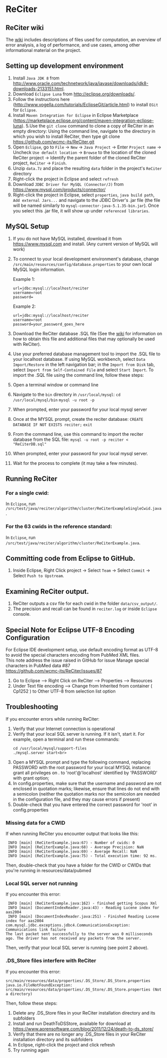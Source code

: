 # ReCiter

## ReCiter wiki
The <a href="../../wiki">wiki</a> includes descriptions of files used for computation, an overview of error analysis, a log of performance, and use cases, among other informational material on the project.

## Setting up development environment
1. Install `Java JDK 8` from http://www.oracle.com/technetwork/java/javase/downloads/jdk8-downloads-2133151.html.
2. Download `Eclipse Luna` from http://eclipse.org/downloads/.
3. Follow the instructions here (http://www.vogella.com/tutorials/EclipseGit/article.html) to install `EGit` for `Eclipse`.
4. Install `Maven Integration for Eclipse` in Eclipse Marketplace (https://marketplace.eclipse.org/content/maven-integration-eclipse-luna).
5.Use the `git clone` command to clone a copy of ReCiter in an empty directory: Using the command line, navigate to the directory in which you wish to install ReCiter, then type git clone https://github.com/wcmc-its/ReCiter.git
6. Open `Eclipse`, go to `File` -> `New` -> `Java Project` -> Enter `Project name` -> Uncheck `Use default location` -> `Browse` to the location of the cloned ReCiter project -> Identify the parent folder of the cloned ReCiter project, `ReCiter` -> `Finish`.
7. Unzip `data.7z` and place the resulting `data` folder in the project's `ReCiter` directory
8. Right-click the project in Eclipse and select `refresh`
9. Download `JDBC Driver for MySQL (Connector/J)` from https://www.mysql.com/products/connector/
10. Right-click the project in Eclipse, select `properties`, `java build path`, `Add external Jars...` and navigate to the JDBC Driver's .jar file (the file will be named similarly to `mysql-connector-java-5.1.35-bin.jar`). Once you select this .jar file, it will show up under `referenced libraries`.

## MySQL Setup
1. If you do not have MySQL installed, download it from https://www.mysql.com and install. (Any current version of MySQL will work) 
2. To connect to your local development environment's database, change `/src/main/resources/config/database.properties` to your own local MySQL login information.

	Example 1:
	```
	url=jdbc:mysql://localhost/reciter
	username=root
	password=
	```
	Example 2:
	```
	url=jdbc:mysql://localhost/reciter
	username=root
	password=your_password_goes_here
	```
3. Download the ReCiter database .SQL file (See the <a href="../../wiki">wiki</a> for information on how to obtain this file and additional files that may optionally be used with ReCiter).
4. Use your preferred database management tool to import the .SQL file to your localhost database. If using MySQL workbench, select `Data Import/Restore` in the left navigation bar; in the `Import from Disk` tab, select `Import from Self-Contained File` and select `Start Import`. To import the .SQL file using the command line, follow these steps:

1. Open a terminal window or command line
2. Navigate to the `bin` directory in `/usr/local/mysql`:
	`cd /usr/local/mysql/bin`
	`mysql -u root -p`
3. When prompted, enter your password for your local mysql server
4. Once at the MYSQL prompt, create the reciter database:
	`CREATE DATABASE IF NOT EXISTS reciter;`
	`exit`
5. From the command line, use this command to import the reciter database from the SQL file:
	`mysql -u root -p reciter < "ReCiterDB.sql"`
6. When prompted, enter your password for your local mysql server.
7. Wait for the process to complete (it may take a few minutes).

## Running ReCiter

### For a single cwid:
In `Eclipse`, run `/src/test/java/reciter/algorithm/cluster/ReCiterExampleSingleCwid.java`.

### For the 63 cwids in the reference standard:
In `Eclipse`, run `/src/test/java/reciter/algorithm/cluster/ReCiterExample.java`.

## Committing code from Eclipse to GitHub.
1. Inside Eclipse, Right Click project -> Select `Team` -> Select `Commit` -> Select `Push to Upstream`.

## Examining ReCiter output.
1. ReCiter outputs a csv file for each cwid in the folder `data/csv_output/`.
2. The precision and recall can be found in `reciter.log` or inside `Eclipse` console.

## Special Note for Eclipse UTF-8 Encoding Configuration

For Eclipse IDE development setup, use default encoding format as UTF-8 to avoid the special characters encoding from PubMed XML files.  <br>
This note address the issue raised in GitHub for issue Manage special characters in PubMed data #87  <br>
https://github.com/wcmc-its/ReCiter/issues/87 <br>
1. Go to Eclipse --> Right Click on ReCiter --> Properties --> Resources  <br>
2. Under Text file encoding -->  Change from Inherited from container ( Cp1252 ) to Other UTF-8 from selection list option <br>

## Troubleshooting

If you encounter errors while running ReCiter:<br>
1. Verify that your Internet connection is operational <br>
2. Verify that your local SQL server is running. If it isn't, start it. For example, open a terminal and run these commands:
	```
	cd /usr/local/mysql/support-files
	./mysql.server start<br>
	```
3. Open a MYSQL prompt and type the following command, replacing PASSWORD with the root password for your local MYSQL instance: grant all privileges on *.* to 'root'@'localhost' identified by 'PASSWORD' with grant option;<br>
4. In config.properties, make sure that the username and password are not enclosed in quotation marks; likewise, ensure that lines do not end with a semicolon (neither the quotation marks nor the semicolon are needed in the configuration file, and they may cause errors if present)<br>
5. Double-check that you have entered the correct password for 'root' in config.properties

### Missing data for a CWID

If when running ReCiter you encounter output that looks like this:
```
 INFO [main] (ReCiterExample.java:67) - Number of cwids: 0
 INFO [main] (ReCiterExample.java:68) - Average Precision: NaN
 INFO [main] (ReCiterExample.java:69) - Average Recall: NaN
 INFO [main] (ReCiterExample.java:75) - Total execution time: 92 ms.
 ```
Then, double-check that you have a folder for the CWID or CWIDs that you're running in resources/data/pubmed

### Local SQL server not running

If you encounter this error:
```
 INFO [main] (ReCiterExample.java:162) - finished getting Scopus Xml
 INFO [main] (DocumentIndexReader.java:43) - Reading Lucene index for aas2004
 INFO [main] (DocumentIndexReader.java:251) - Finished Reading Lucene index for aas2004
com.mysql.jdbc.exceptions.jdbc4.CommunicationsException: Communications link failure
The last packet sent successfully to the server was 0 milliseconds ago. The driver has not received any packets from the server.
```
Then, verify that your local SQL server is running (see point 2 above).

### .DS_Store files interfere with ReCiter

If you encounter this error:
```
src/main/resources/data/properties/.DS_Store/.DS_Store.properties
java.io.FileNotFoundException: src/main/resources/data/properties/.DS_Store/.DS_Store.properties (Not a directory)
```
Then, follow these steps:

1. Delete any .DS_Store files in your ReCiter installation directory and its subfolders
2. Install and run DeathToDSStore, available for download at https://www.aorensoftware.com/blog/2011/12/24/death-to-ds_store/
3. Verify that there are no longer any .DS_Store files in your ReCiter installation directory and its subfolders
4. In Eclipse, right-click the project and click refresh
5. Try running again
